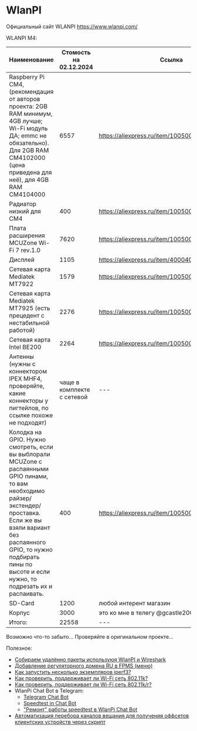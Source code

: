 # WlanPI

Официальный сайт WLANPI https://www.wlanpi.com/

WLANPI M4:

| Наименование | Стомость на 02.12.2024 | Ссылка |
| --- | --- | --- |
| Raspberry Pi CM4, (рекомендация от авторов проекта: 2GB RAM минимум, 4GB лучше; Wi-Fi модуль ДА; emmc не обязательно). Для 2GB RAM CM4102000 (цена приведена для неё), для 4GB RAM CM4104000 | 6557 | https://aliexpress.ru/item/1005005676082199.html |
| Радиатор низкий для CM4 | 400 | https://aliexpress.ru/item/1005003396655261.html |
| Плата расширения MCUZone Wi-Fi 7 rev.1.0 | 7620 | https://aliexpress.ru/item/1005006304890677.html |
| Дисплей | 1105 | https://aliexpress.ru/item/4000407560621.html |
|  Сетевая карта Mediatek MT7922 | 1579 | https://aliexpress.ru/item/1005005038454680.html |
|  Сетевая карта Mediatek MT7925 (есть прецедент с нестабильной работой) | 2276 | https://aliexpress.ru/item/1005007374829529.html |
|  Сетевая карта Intel BE200 | 2264 | https://aliexpress.ru/item/1005006170429520.html |
| Антенны (нужны с коннектором IPEX MHF4, проверяйте, какие коннекторы у пигтейлов, по ссылке похоже не подходят) | чаще в комплекте с сетевой  | --- |
| Колодка на GPIO. Нужно смотреть, если вы выблорали MCUZone с распаянными GPIO пинами, то вам необходимо райзер/экстендер/проставка. Если же вы взяли вариант без распаянного GPIO, то нужно подбирать пины по высоте и если нужно, то подрезать их и распаивать. | 400 | https://aliexpress.ru/item/1005006185824484.html |
| SD-Card | 1200 | любой интерент магазин |
| Корпус | 3000 | это ко мне в телегу @gcastle2007 |
| Итого: | 22558 | --- |

Возможно что-то забыто... Проверяйте в оригинальном проекте...

Полезное:

- [Собираем удалённо пакеты используюя WlanPI и Wireshark](./Capture/README.md)
- [Добавление регуляторного домена RU в FPMS (меню)](./Domain_RU_fpms/README.md)
- [Как запустить несколько экземпляров iperf3?](https://mac-wifi.com/running-logging-multiple-iperf-services-on-the-wlanpi/)
- [Как проверить, поддерживает ли Wi-Fi сеть 802.11k?](https://semfionetworks.com/blog/wireshark-how-to-check-if-a-wi-fi-network-supports-80211k/)
- [Как проверить, поддерживает ли Wi-Fi сеть 802.11k/r?](https://mac-wifi.com/how-to-verify-whether-802-11k-and-11r-are-enabled-via-a-capture/)
- WlanPi Chat Bot в Telegram:
  - [Telegram Chat Bot](https://github.com/WLAN-Pi/wlanpi-chat-bot)
  - [Speedtest in Chat Bot](https://www.speedtest.net/apps/cli)
  - ["Ремонт" работы speedtest в WlanPi Chat Bot](./Wlanpi-chat-bot/README.md)
- [Автоматизация перебора каналов вещания для получения оффсетов клиентских устройств через скрипт](./Wlanpi_offsets/README.md)